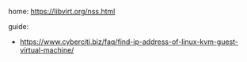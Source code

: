 home: https://libvirt.org/nss.html

guide:
- https://www.cyberciti.biz/faq/find-ip-address-of-linux-kvm-guest-virtual-machine/
